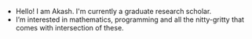 - Hello! I am Akash. I'm currently a graduate research scholar.
- I’m interested in mathematics, programming and all the nitty-gritty that comes with intersection of these.  

<!---
akash7243/akash7243 is a ✨ special ✨ repository because its `README.md` (this file) appears on your GitHub profile.
You can click the Preview link to take a look at your changes.
--->

